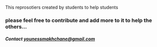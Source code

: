 
This reprosotiers created by students to help students

### please feel free to contribute and add more to it to help the others...

##### Contact younessmakhchane@gmail.com
